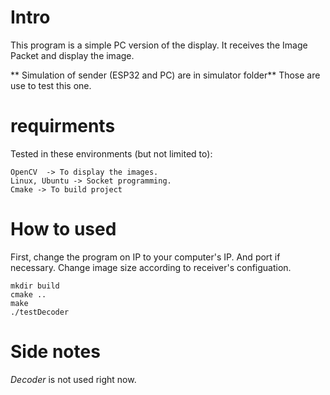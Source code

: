 # Intro
This program is a simple PC version of the display. It receives the Image Packet and display the image.

** Simulation of sender (ESP32 and PC) are in simulator folder** Those are use to test this one.


# requirments 
Tested in these environments (but not limited to):
```
OpenCV  -> To display the images.
Linux, Ubuntu -> Socket programming. 
Cmake -> To build project 
```

# How to used
First, change the program on IP to your computer's IP. And port if necessary. Change image size according to receiver's configuation.
```
mkdir build
cmake ..
make 
./testDecoder
```

# Side notes
*Decoder* is not used right now. 